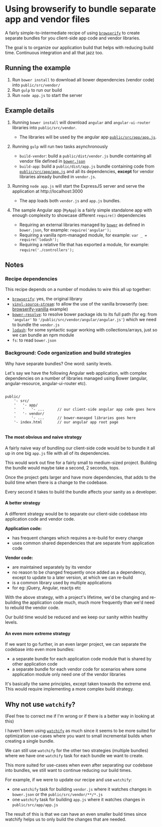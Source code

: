 #  Using browserify to bundle separate app and vendor files

A fairly simple-to-intermediate recipe of using [```browserify```](https://github.com/substack/node-browserify) to create separate bundles for you client-side app code and vendor libraries.

The goal is to organize our application build that helps with reducing build time. Continuous integration and all that jazz too.

## Running the example

1. Run ```bower install``` to download all bower dependencies (vendor code) into ```public/src/vendor/```
2. Run ```gulp``` to run our build
3. Run ```node app.js``` to start the server


## Example details

1. Running ```bower install``` will download ```angular``` and ```angular-ui-router``` libraries into ```public/src/vendor```.
    * The libraries will be used by the angular app [```public/src/app/app.js```](public/src/app/app.js).
    
2. Running ```gulp``` will run two tasks asynchronously
    * ```build-vendor```: build a ```public/dist/vendor.js``` bundle containing all vendor file defined in [```bower.json```](bower.json)
    * ```build-app```: build a ```public/dist/app.js``` bundle containing code from [```public/src/app/app.js```](public/src/app/app.js) and all its dependencies, **except** for vendor libraries already bundled in ```vendor.js```.
 
3. Running ```node app.js``` will start the ExpressJS server and serve the application at http://localhost:3000
    * The app loads both ```vendor.js``` and ```app.js``` bundles. 

4. The sample Angular app (```MyApp```) is a fairly simple standalone app with enough complexity to showcase different ```require()``` dependencies
    * Requiring an external libraries managed by [```bower```](http://bower.io) as defined in ```bower.json```, for example: ```require('angular');```
    * Requiring a vanilla npm-managed module, for example: ```var _ = require('lodash');```
    * Requiring a relative file that has exported a module, for example: ```require('./controllers');```
    

## Notes

### Recipe dependencies

This recipe depends on a number of modules to wire this all up together:

* [```browserify```](https://github.com/substack/node-browserify): yes, the original library
* [```vinyl-source-stream```](https://github.com/hughsk/vinyl-source-stream): to allow the use of the vanilla browserify (see: [browserify-vanilla](../browserify-vanilla) example)
* [```bower-resolve```](https://github.com/eugeneware/bower-resolve): to resolve bower package ids to its full path (for eg: from ```'angular'``` to ```'/public/src/vendor/angular/angular.js'```) which we need to bundle the ```vendor.js```
* [```lodash```](http://github.com/lodash/lodash): for some syntactic sugar working with collections/arrays, just so we can bundle an npm module
* ```fs```: to read ```bower.json```


### Background: Code organization and build strategies

Why have separate bundles? One word: sanity levels.

Let's say we have the following Angular web application, with complex dependencies 
on a number of libraries managed using Bower (angular, angular-resource, angular-ui-router etc).

```

public/
    '- src/
    '   '- app/
    '   '   '- ...      // our client-side angular app code goes here
    '   '- vendor/
    '       '- ...      // bower-managed libraries goes here
    '- index.html       // our angular app root page
    

```


#### The most obvious and naive strategy

A fairly naive way of bundling our client-side code would be to bundle it all up in one big ```app.js``` file with
all of its dependencies.

This would work out fine for a fairly small to medium-sized project. Building the bundle would maybe take a second, 2 seconds, tops.

Once the project gets larger and have more dependencies, that adds to the build time when there is a change to the codebase.

Every second it takes to build the bundle affects your sanity as a developer.


#### A better strategy

A different strategy would be to separate our client-side codebase into application code and vendor code.

**Application code:**
* has frequent changes which requires a re-build for every change
* uses common shared dependencies that are separate from application code

**Vendor code:**
* are maintained separately by its vendor
* no reason to be changed frequently once added as a dependency, except to update to a later version, at which we can re-build
* is a common library used by multiple applications
* for eg: jQuery, Angular, reactjs etc

With the above strategy, with a project's lifetime, we'd be changing and re-building the application code much, much
more frequently than we'd need to rebuild the vendor code.

Our build time would be reduced and we keep our sanity within healthy levels.

#### An even more extreme strategy

If we want to go further, in an even larger project, we can separate the codebase into even more bundles:
* a separate bundle for each application code module that is shared by other application code
* a separate bundle for each vendor code for scenarios where some application module only need one of the vendor libraries

It's basically the same principles, except taken towards the extreme end. This would require implementing a more complex build strategy.

## Why not use ```watchify```?
(Feel free to correct me if I'm wrong or if there is a better way in looking at this)

I haven't been using [```watchify```](https://github.com/substack/watchify) as much since it seems to be more suited for optimization use-cases where you want to small incremental builds when creating a single bundle.

We can still use ```watchify``` for the other two strategies (multiple bundles) where we have one ```watchify``` task for each bundle we want to create. 

This more suited for use-cases when even after separating our codebase into bundles, we still want to continue reducing our build times.

For example, if we were to update our recipe and use ```watchify```:
* one ```watchify``` task for building ```vendor.js``` where it watches changes in ```bower.json``` or the ```public/src/vendor/**/*.js```
* one ```watchify``` task for building ```app.js``` where it watches changes in ```public/src/app/app.js```

The result of this is that we can have an even smaller build times since watchify helps us to only build the changes that are needed.
